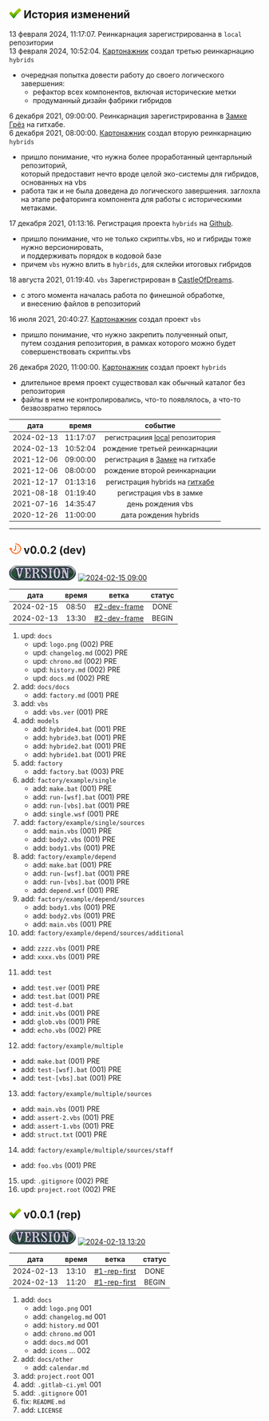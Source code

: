 [H]: ../README.md  "на главную"
[R]: icons/release.png
[V]: icons/version.png
[P]: icons/progress.png
[S]: icons/success.png
[B]: icons/bug.png

[![S]][H] **История изменений**  
--------------------------------------------------------------------------------

13 февраля 2024, 11:17:07. Реинкарнация зарегистрированна в `local` репозитории  
13 февраля 2024, 10:52:04. [Картонажник] создал третью реинкарнацию `hybrids`  
  - очередная попытка довести работу до своего логического завершения:  
    - рефактор всех компонентов, включая исторические метки  
    - продуманный дизайн фабрики гибридов  

6 декабря 2021,  09:00:00. Реинкарнация зарегистрированна в [Замке Грёз] на гитхабе.  
6 декабря 2021,  08:00:00. [Картонажник] создал вторую реинкарнацию `hybrids`  
  - пришло понимание, что нужна более проработанный центарльный репозиторий,  
    который предоставит нечто вроде целой эко-системы для гибридов, основанных на vbs  
  - работа так и не была доведена до логического завершения.
    заглохла на этапе рефаторинга компонента для работы с историческими метаками.  

17 декабря 2021, 01:13:16. Регистрация проекта `hybrids` на [Github].  
  - пришло понимание, что не только скрипты.vbs, но и гибриды тоже нужно версионировать,  
    и поддерживать порядок в кодовой базе  
  - причем `vbs` нужно влить в `hybrids`, для склейки итоговых гибридов  

18 августа 2021, 01:19:40. `vbs` Зарегистрирован в [CastleOfDreams][vbs].  
  - с этого момента началась работа по финешной обработке,  
    и внесению файлов в репозиторий  

16 июля 2021,    20:40:27. [Картонажник] создал проект `vbs`  
  - пришло понимание, что нужно закрепить полученный опыт,  
    путем создания репозитория, в рамках которого можно будет  
    совершенствовать скрипты.vbs  

26 декабря 2020, 11:00:00. [Картонажник] создал проект `hybrids`  
  - длительное время проект существовал как обычный каталог без репозитория  
  - файлы в нем не контролировались, что-то появлялось, а что-то безвозвратно терялось  

|    дата    |  время   |              событие             |  
|:----------:|:--------:|:--------------------------------:|  
| 2024-02-13 | 11:17:07 | регистрациия [local] репозитория |  
| 2024-02-13 | 10:52:04 | рождение третьей реинкарнации    |  
| 2021-12-06 | 09:00:00 | регистрация в [Замке] на гитхабе |  
| 2021-12-06 | 08:00:00 | рождение второй реинкарнации     |  
| 2021-12-17 | 01:13:16 | регистрация hybrids на [гитхабе] |  
| 2021-08-18 | 01:19:40 | регистрация vbs в замке          |  
| 2021-07-16 | 14:35:47 | день рождения vbs                |  
| 2020-12-26 | 11:00:00 | дата рождения hybrids            |  

[vbs]:  https://github.com/CastleOfDreams/vbs
[Github]: https://github.com/Kartonagnick/hybrids
[гитхабе]: https://github.com/Kartonagnick/hybrids
[Замке Грёз]: https://github.com/CastleOfDreams/hybrids
[Замке]: https://github.com/CastleOfDreams/hybrids
[local]: D:/local/hybrids/README.md

[Картонажник]: https://github.com/Kartonagnick

--------------------------------------------------------------------------------

[![P]][H] **v0.0.2 (dev)**
--------------------------------------------------------------------------------
[![V]][VE002] [![2024-02-15 09:00]][VE002]  

[2024-02-15 09:00]: https://img.shields.io/static/v1?label=2024-02-15&message=09:00&color=yellowgreen
[VE002]: changelog.md#-v002-dev

|    дата    | время |     ветка      | статус |  
|:----------:|:-----:|:--------------:|:------:|  
| 2024-02-15 | 08:50 | [#2-dev-frame] | DONE   |  
| 2024-02-13 | 13:30 | [#2-dev-frame] | BEGIN  |  

1. upd: `docs`  
   - upd: `logo.png`       (002) PRE  
   - upd: `changelog.md`   (002) PRE  
   - upd: `chrono.md`      (002) PRE  
   - upd: `history.md`     (002) PRE  
   - upd: `docs.md`        (002) PRE  
2. add: `docs/docs`  
   - add: `factory.md`     (001) PRE  
3. add: `vbs`  
   - add: `vbs.ver`        (001) PRE  
4. add: `models`  
   - add: `hybride4.bat`   (001) PRE  
   - add: `hybride3.bat`   (001) PRE  
   - add: `hybride2.bat`   (001) PRE  
   - add: `hybride1.bat`   (001) PRE  
5. add: `factory`  
   - add: `factory.bat`    (003) PRE  
6. add: `factory/example/single`  
   - add: `make.bat`       (001) PRE  
   - add: `run-[wsf].bat`  (001) PRE  
   - add: `run-[vbs].bat`  (001) PRE  
   - add: `single.wsf`     (001) PRE  
7. add: `factory/example/single/sources`  
   - add: `main.vbs`       (001) PRE  
   - add: `body2.vbs`      (001) PRE  
   - add: `body1.vbs`      (001) PRE  
8. add: `factory/example/depend`  
   - add: `make.bat`       (001) PRE  
   - add: `run-[wsf].bat`  (001) PRE  
   - add: `run-[vbs].bat`  (001) PRE  
   - add: `depend.wsf`     (001) PRE  
9. add: `factory/example/depend/sources`  
   - add: `body1.vbs`      (001) PRE  
   - add: `body2.vbs`      (001) PRE  
   - add: `main.vbs`       (001) PRE  
10. add: `factory/example/depend/sources/additional`  
   - add: `zzzz.vbs`       (001) PRE  
   - add: `xxxx.vbs`       (001) PRE  
11. add: `test`  
   - add: `test.ver`       (001) PRE  
   - add: `test.bat`       (001) PRE  
   - add: `test-d.bat`  
   - add: `init.vbs`       (001) PRE  
   - add: `glob.vbs`       (001) PRE  
   - add: `echo.vbs`       (002) PRE  
12. add: `factory/example/multiple`  
   - add: `make.bat`       (001) PRE  
   - add: `test-[wsf].bat` (001) PRE  
   - add: `test-[vbs].bat` (001) PRE  
13. add: `factory/example/multiple/sources`  
   - add: `main.vbs`       (001) PRE  
   - add: `assert-2.vbs`   (001) PRE  
   - add: `assert-1.vbs`   (001) PRE  
   - add: `struct.txt`     (001) PRE  
14. add: `factory/example/multiple/sources/staff`  
   - add: `foo.vbs`        (001) PRE  
15. upd: `.gitignore`      (002) PRE  
16. upd: `project.root`    (002) PRE  

[#2-dev-frame]: tasks/2024-02-13-0002-dev-frame.md
<div/>


[![S]][H] **v0.0.1 (rep)**
--------------------------------------------------------------------------------
[![V]][VE001] [![2024-02-13 13:20]][VE001]  

[2024-02-13 13:20]: https://img.shields.io/static/v1?label=2024-02-13&message=13:20&color=yellowgreen
[VE001]: changelog.md#-v001-rep

|    дата    | время |     ветка      | статус |  
|:----------:|:-----:|:--------------:|:------:|  
| 2024-02-13 | 13:10 | [#1-rep-first] | DONE   |  
| 2024-02-13 | 11:20 | [#1-rep-first] | BEGIN  |  

1. add: `docs`  
   - add: `logo.png`      001  
   - add: `changelog.md`  001  
   - add: `history.md`    001  
   - add: `chrono.md`     001  
   - add: `docs.md`       001  
   - add: `icons` ...     002  
2. add: `docs/other`  
   - add: `calendar.md`  
3. add: `project.root`    001  
4. add: `.gitlab-ci.yml`  001  
5. add: `.gitignore`      001  
6. fix: `README.md`  
7. add: `LICENSE`  

[#1-rep-first]: tasks/2024-02-13-0001-rep-first.md
<div/>
